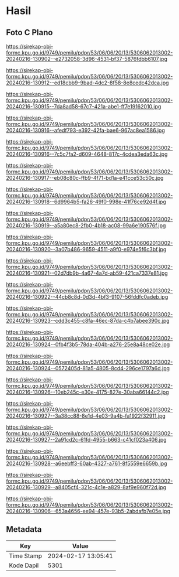 # Hasil

## Foto C Plano

https://sirekap-obj-formc.kpu.go.id/9749/pemilu/pdpr/53/06/06/20/13/5306062013002-20240216-130902--e2732058-3d96-4531-bf37-5876fdbb6107.jpg

https://sirekap-obj-formc.kpu.go.id/9749/pemilu/pdpr/53/06/06/20/13/5306062013002-20240216-130912--ed18cbb9-9bad-4dc2-8f58-8e8cedc42dca.jpg

https://sirekap-obj-formc.kpu.go.id/9749/pemilu/pdpr/53/06/06/20/13/5306062013002-20240216-130915--7da8ad58-67c7-421a-abe1-ff7e19162010.jpg

https://sirekap-obj-formc.kpu.go.id/9749/pemilu/pdpr/53/06/06/20/13/5306062013002-20240216-130916--afedf793-e392-42fa-bae6-967ac8ea1586.jpg

https://sirekap-obj-formc.kpu.go.id/9749/pemilu/pdpr/53/06/06/20/13/5306062013002-20240216-130916--7c5c7fa2-d609-4648-817c-4cdea3eda63c.jpg

https://sirekap-obj-formc.kpu.go.id/9749/pemilu/pdpr/53/06/06/20/13/5306062013002-20240216-130917--eb08c80c-ffb9-4f71-bd1a-e41cce53c50c.jpg

https://sirekap-obj-formc.kpu.go.id/9749/pemilu/pdpr/53/06/06/20/13/5306062013002-20240216-130918--6d9964b5-fa26-49f0-998e-41f76ce92d4f.jpg

https://sirekap-obj-formc.kpu.go.id/9749/pemilu/pdpr/53/06/06/20/13/5306062013002-20240216-130919--a5a80ec8-2fb0-4b18-ac08-99a6e190576f.jpg

https://sirekap-obj-formc.kpu.go.id/9749/pemilu/pdpr/53/06/06/20/13/5306062013002-20240216-130920--3a07b486-9659-4511-a9f0-e974e5f6c3bf.jpg

https://sirekap-obj-formc.kpu.go.id/9749/pemilu/pdpr/53/06/06/20/13/5306062013002-20240216-130921--02d7db9b-4a67-4a7d-ab59-421ca7337e81.jpg

https://sirekap-obj-formc.kpu.go.id/9749/pemilu/pdpr/53/06/06/20/13/5306062013002-20240216-130922--44cb8c8d-0d3d-4bf3-9107-56fddfc0adeb.jpg

https://sirekap-obj-formc.kpu.go.id/9749/pemilu/pdpr/53/06/06/20/13/5306062013002-20240216-130923--cdd3c455-c8fa-46ec-87da-c4b7abee390c.jpg

https://sirekap-obj-formc.kpu.go.id/9749/pemilu/pdpr/53/06/06/20/13/5306062013002-20240216-130924--0fb4f3b5-78da-404b-a276-25e8a48ce02e.jpg

https://sirekap-obj-formc.kpu.go.id/9749/pemilu/pdpr/53/06/06/20/13/5306062013002-20240216-130924--0572405d-81a5-4805-8cd4-296ce1797a6d.jpg

https://sirekap-obj-formc.kpu.go.id/9749/pemilu/pdpr/53/06/06/20/13/5306062013002-20240216-130926--10eb245c-e30e-4175-827e-30aba66144c2.jpg

https://sirekap-obj-formc.kpu.go.id/9749/pemilu/pdpr/53/06/06/20/13/5306062013002-20240216-130927--3a38cc88-8e1d-4e03-9a4b-fa1922f32911.jpg

https://sirekap-obj-formc.kpu.go.id/9749/pemilu/pdpr/53/06/06/20/13/5306062013002-20240216-130927--2a91cd2c-61fd-4955-b663-c41cf023a406.jpg

https://sirekap-obj-formc.kpu.go.id/9749/pemilu/pdpr/53/06/06/20/13/5306062013002-20240216-130928--a6eebff3-60ab-4327-a761-8f5559e6659b.jpg

https://sirekap-obj-formc.kpu.go.id/9749/pemilu/pdpr/53/06/06/20/13/5306062013002-20240216-130929--a8405cf4-321c-4c1e-a829-8af9e960f72d.jpg

https://sirekap-obj-formc.kpu.go.id/9749/pemilu/pdpr/53/06/06/20/13/5306062013002-20240216-130906--653a4656-ee94-457e-93b5-2abdafb7e05e.jpg


## Metadata

| Key        | Value               |
| ---------- | ------------------- |
| Time Stamp | 2024-02-17 13:05:41 |
| Kode Dapil | 5301                |



